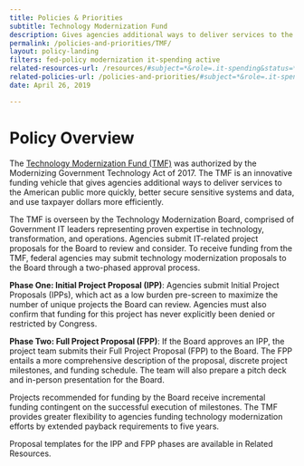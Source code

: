 ```yaml
---
title: Policies & Priorities
subtitle: Technology Modernization Fund
description: Gives agencies additional ways to deliver services to the American public more quickly, better secure sensitive systems and data, and use taxpayer dollars more efficiently.
permalink: /policies-and-priorities/TMF/
layout: policy-landing
filters: fed-policy modernization it-spending active
related-resources-url: /resources/#subject=*&role=.it-spending&status=*
related-policies-url: /policies-and-priorities/#subject=*&role=.it-spending&status=*
date: April 26, 2019

---
```


# Policy Overview #
The [Technology Modernization Fund (TMF)](https://tmf.cio.gov/) was authorized by the Modernizing Government Technology Act of 2017. The TMF is an innovative funding vehicle that gives agencies additional ways to deliver services to the American public more quickly, better secure sensitive systems and data, and use taxpayer dollars more efficiently.

The TMF is overseen by the Technology Modernization Board, comprised of Government IT leaders representing proven expertise in technology, transformation, and operations. Agencies submit IT-related project proposals for the Board to review and consider. To receive funding from the TMF, federal agencies may submit technology modernization proposals to the Board through a two-phased approval process.

**Phase One: Initial Project Proposal (IPP)**:
Agencies submit Initial Project Proposals (IPPs), which act as a low burden pre-screen to maximize the number of unique projects the Board can review. Agencies must also confirm that funding for this project has never explicitly been denied or restricted by Congress.

**Phase Two: Full Project Proposal (FPP)**:
If the Board approves an IPP, the project team submits their Full Project Proposal (FPP) to the Board. The FPP entails a more comprehensive description of the proposal, discrete project milestones, and funding schedule. The team will also prepare a pitch deck and in-person presentation for the Board.

Projects recommended for funding by the Board receive incremental funding contingent on the successful execution of milestones. The TMF provides greater flexibility to agencies funding technology modernization efforts by extended payback requirements to five years.

Proposal templates for the IPP and FPP phases are available in Related Resources.
&nbsp;
